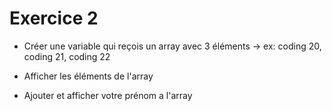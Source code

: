 # Exercice 2
 
- Créer une variable qui reçois un array avec 3 éléments -> ex: coding 20, coding 21, coding 22

- Afficher les éléments de l'array

- Ajouter et afficher votre prénom a l'array
 